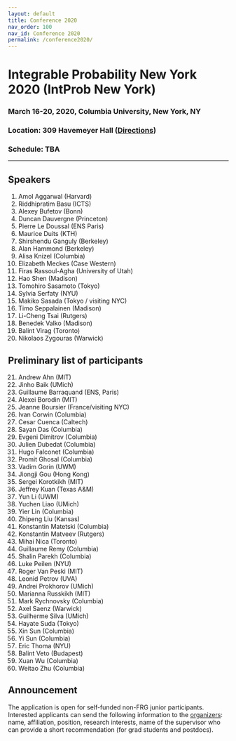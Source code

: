 ```yaml
---
layout: default
title: Conference 2020
nav_order: 100
nav_id: Conference 2020
permalink: /conference2020/
---
```


# Integrable Probability New York 2020 (IntProb New York)

### March 16-20, 2020, Columbia University, New York, NY

### Location: 309 Havemeyer Hall ([Directions](https://www.google.com/maps/place/Havemeyer+Hall/@40.80943,-73.9620549,17z/data=!4m5!3m4!1s0x0:0x1c80db22c632edb9!8m2!3d40.8094422!4d-73.9621783))

### Schedule: TBA

---

## Speakers

1. Amol Aggarwal (Harvard)
1. Riddhipratim Basu (ICTS)
1. Alexey Bufetov (Bonn)
1. Duncan Dauvergne (Princeton)
1. Pierre Le Doussal (ENS Paris)
1. Maurice Duits (KTH)
1. Shirshendu Ganguly (Berkeley)
1. Alan Hammond (Berkeley)
1. Alisa Knizel (Columbia)
1. Elizabeth Meckes (Case Western)
1. Firas Rassoul-Agha (University of Utah)
1. Hao Shen (Madison)
1. Tomohiro Sasamoto (Tokyo)
1. Sylvia Serfaty (NYU)
1. Makiko Sasada (Tokyo / visiting NYC)
1. Timo Seppalainen (Madison)
1. Li-Cheng Tsai (Rutgers)
1. Benedek Valko (Madison)
1. Balint Virag (Toronto)
1. Nikolaos Zygouras (Warwick)

## Preliminary list of participants

21. Andrew Ahn (MIT)
1. Jinho Baik (UMich)
1. Guillaume Barraquand (ENS, Paris)
1. Alexei Borodin (MIT)
1. Jeanne Boursier (France/visiting NYC)
1. Ivan Corwin (Columbia)
1. Cesar Cuenca (Caltech)
1. Sayan Das (Columbia)
1. Evgeni Dimitrov (Columbia)
1. Julien Dubedat (Columbia)
1. Hugo Falconet (Columbia)
1. Promit Ghosal (Columbia)
1. Vadim Gorin (UWM)
1. Jiongji Gou (Hong Kong)
1. Sergei Korotkikh (MIT)
1. Jeffrey Kuan (Texas A&M)
1. Yun Li (UWM)
1. Yuchen Liao (UMich)
1. Yier Lin (Columbia)
1. Zhipeng Liu (Kansas)
1. Konstantin Matetski (Columbia)
1. Konstantin Matveev (Rutgers)
1. Mihai Nica (Toronto)
1. Guillaume Remy (Columbia)
1. Shalin Parekh (Columbia)
1. Luke Peilen (NYU)
1. Roger Van Peski (MIT)
1. Leonid Petrov (UVA)
1. Andrei Prokhorov (UMich)
1. Marianna Russkikh (MIT)
1. Mark Rychnovsky (Columbia)
1. Axel Saenz (Warwick)
1. Guilherme Silva (UMich)
1. Hayate Suda (Tokyo)
1. Xin Sun (Columbia)
1. Yi Sun (Columbia)
1. Eric Thoma (NYU)
1. Balint Veto (Budapest)
1. Xuan Wu (Columbia)
1. Weitao Zhu (Columbia)

## Announcement

The application is open for self-funded non-FRG junior participants. Interested applicants can send the following information to the [organizers](mailto:frg2020columbia@gmail.com): name, affiliation, position, research interests, name of the supervisor who can provide a short recommendation (for grad students and postdocs).
